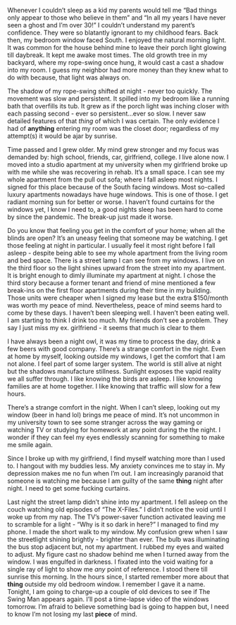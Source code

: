 Whenever I couldn’t sleep as a kid my parents would tell me “Bad things only appear to those who believe in them” and “In all my years I have never seen a ghost and I’m over 30!” I couldn’t understand my parent’s confidence. They were so blatantly ignorant to my childhood fears. Back then, my bedroom window faced South. I enjoyed the natural morning light. It was common for the house behind mine to leave their porch light glowing till daybreak. It kept me awake most times. The old growth tree in my backyard, where my rope-swing once hung, it would cast a cast a shadow into my room. I guess my neighbor had more money than they knew what to do with because, that light was always on. 

The shadow of my rope-swing shifted at night - never too quickly.  The movement was slow and persistent. It spilled into my bedroom like a running bath that overfills its tub. It grew as if the porch light was inching closer with each passing second - ever so persistent…ever so slow. I never saw detailed features of that *thing* of which I was certain. The only evidence I had of **anything** entering my room was the closet door; regardless of my attempt(s) it would be ajar by sunrise.

Time passed and I grew older. My mind grew stronger and my focus was demanded by: high school, friends, car, girlfriend, college. I live alone now. I moved into a studio apartment at my university when my girlfriend broke up with me while she was recovering in rehab. It’s a small space. I can see my whole apartment from the pull out sofa; where I fall asleep most nights. I signed for this place because of the South facing windows. Most so-called luxury apartments nowadays have huge windows. This is one of those. I get radiant morning sun for better or worse. I haven’t found curtains for the windows yet, I know I need to, a good nights sleep has been hard to come by since the pandemic. The break-up just made it worse.

Do you know that feeling you get in the comfort of your home; when all the blinds are open? It’s an uneasy feeling that someone may be watching. I get those feeling at night in particular. I usually feel it most right before I fall asleep - despite being able to see my whole apartment from the living room and bed space. There is a street lamp I can see from my windows. I live on the third floor so the light shines upward from the street into my apartment. It is bright enough to dimly illuminate my apartment at night. I chose the third story because a former tenant and friend of mine mentioned a few break-ins on the first floor apartments during their time in my building. Those units were cheaper when I signed my lease but the extra $150/month was worth my peace of mind. Nevertheless, peace of mind seems hard to come by these days. I haven’t been sleeping well. I haven’t been eating well. I am starting to think I drink too much. My friends don’t see a problem. They say I just miss my ex. girlfriend - it seems that much is clear to them 

I have always been a night owl, it was my time to process the day, drink a few beers with good company. There’s a strange comfort in the night. Even at home by myself, looking outside my windows, I get the comfort that I am not alone. I feel part of some larger system. The world is still alive at night but the shadows manufacture stillness. Sunlight exposes the vapid reality we all suffer through. I like knowing the birds are asleep. I like knowing families are at home together. I like knowing that traffic will slow for a few hours.

There’s a strange comfort in the night. When I can’t sleep, looking out my window (beer in hand lol) brings me peace of mind. It’s not uncommon in my university town to see some stranger across the way gaming or watching TV or studying for homework at any point during the the night. I wonder if they can feel my eyes endlessly scanning for something to make me smile again. 

Since I broke up with my girlfriend, I find myself watching more than I used to. I hangout with my buddies less. My anxiety convinces me to stay in. My depression makes me no fun when I’m out. I am increasingly paranoid that someone is watching me because I am guilty of the same **thing** night after night. I need to get some fucking curtains. 

Last night the street lamp didn’t shine into my apartment. I fell asleep on the couch watching old episodes of “The X-Files.” I didn’t notice the void until I woke up from my nap. The TV’s power-saver function activated leaving me to scramble for a light - “Why is it so dark in here?” I managed to find my phone. I made the short walk to my window. My confusion grew when I saw the streetlight shining brightly - brighter than ever. The bulb was illuminating the bus stop adjacent but, not my apartment. I rubbed my eyes and waited to adjust. My figure cast no shadow behind me when I turned away from the window. I was engulfed in darkness. I fixated into the void waiting for a single ray of light to show me *any* point of reference. I stood there till sunrise this morning. In the hours since, I started  remember more about that **thing** outside my old bedroom window. I remember I gave it a name. Tonight, I am going to charge-up a couple of old devices to see if The Swing Man appears again. I’ll post a time-lapse video of the windows tomorrow. I’m afraid to believe something bad is going to happen but, I need to know I’m not losing my last **piece** of mind.
